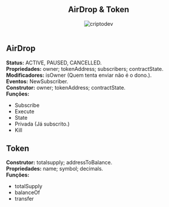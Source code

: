 <div align="center">
  
## AirDrop & Token
  
</div>

<div align="center">
  <img alt="criptodev" src="./images/criptodev.jpg" />
</div>

<br/>


## AirDrop

<b>Status:</b> ACTIVE, PAUSED, CANCELLED.
<br>
<b>Propriedades:</b> owner; tokenAddress; subscribers; contractState.
<br>
<b>Modificadores:</b> isOwner (Quem tenta enviar não é o dono.).
<br>
<b>Eventos:</b> NewSubscriber.
<br>
<b>Construtor:</b> owner; tokenAddress; contractState.
<br>
<b>Funções:</b>

- Subscribe
- Execute
- State
- Privada (Já subscrito.)
- Kill

## Token

<b>Construtor:</b> totalsupply; addressToBalance.
<br>
<b>Propriedades:</b> name; symbol; decimals.
<br>
<b>Funções:</b>
  - totalSupply
  - balanceOf
  - transfer
